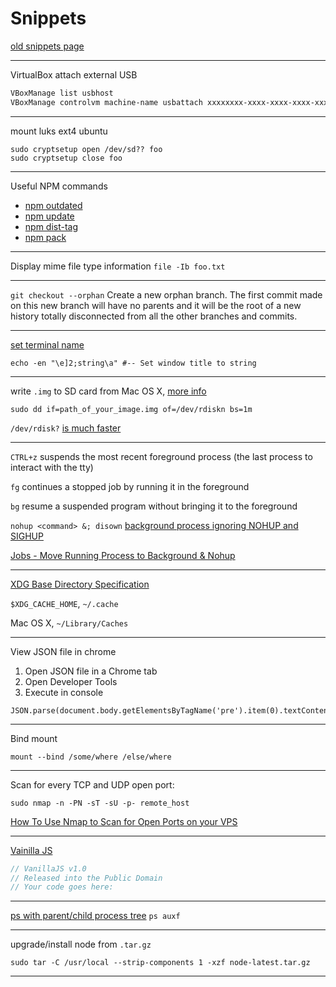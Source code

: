 Snippets
========

[old snippets page](http://antonio.busrod.net/snippets-old.html)

---
VirtualBox attach external USB

```bash
VBoxManage list usbhost
VBoxManage controlvm machine-name usbattach xxxxxxxx-xxxx-xxxx-xxxx-xxxxxxxxxxxx
```

---
mount luks ext4 ubuntu

```
sudo cryptsetup open /dev/sd?? foo
sudo cryptsetup close foo
```

---
Useful NPM commands

- [npm outdated](https://docs.npmjs.com/cli/outdated)
- [npm update](https://docs.npmjs.com/cli/update)
- [npm dist-tag](https://docs.npmjs.com/cli/dist-tag)
- [npm pack](https://docs.npmjs.com/cli/pack)

---
Display mime file type information `file -Ib foo.txt`

---
`git checkout --orphan` Create a new orphan branch. The first commit made on
this new branch will have no parents and it will be the root of a new history
totally disconnected from all the other branches and commits.

---
[set terminal name](http://superuser.com/a/633947) 
```
echo -en "\e]2;string\a" #-- Set window title to string
```

---
write `.img` to SD card from Mac OS X, [more info](http://raspberrypi.stackexchange.com/questions/4144/writing-img-file-to-sd-card-from-a-mac)

`sudo dd if=path_of_your_image.img of=/dev/rdiskn bs=1m`

`/dev/rdisk?` [is much faster](http://superuser.com/questions/631592/why-is-dev-rdisk-about-20-times-faster-than-dev-disk-in-mac-os-x)

---
`CTRL+z` suspends the most recent foreground process (the last process to interact with the tty)

`fg` continues a stopped job by running it in the foreground

`bg` resume a suspended program without bringing it to the foreground

`nohup <command> &; disown` [background process ignoring NOHUP and SIGHUP](http://stackoverflow.com/a/29250064)

[Jobs - Move Running Process to Background & Nohup](http://www.kossboss.com/linux---move-running-to-process-nohup)

---
[XDG Base Directory Specification](http://standards.freedesktop.org/basedir-spec/basedir-spec-latest.html)

`$XDG_CACHE_HOME`, `~/.cache`

Mac OS X, `~/Library/Caches`

---
View JSON file in chrome
1. Open JSON file in a Chrome tab
2. Open Developer Tools
3. Execute in console
```
JSON.parse(document.body.getElementsByTagName('pre').item(0).textContent)
```
---
Bind mount
```
mount --bind /some/where /else/where
```
---

Scan for every TCP and UDP open port:

```
sudo nmap -n -PN -sT -sU -p- remote_host
```

[How To Use Nmap to Scan for Open Ports on your VPS](https://www.digitalocean.com/community/tutorials/how-to-use-nmap-to-scan-for-open-ports-on-your-vps)

---

[Vainilla JS](http://stackoverflow.com/a/20435744)

```javascript
// VanillaJS v1.0
// Released into the Public Domain
// Your code goes here:
```

---

[ps with parent/child process tree](http://www.commandlinefu.com/commands/view/168/ps-with-parentchild-process-tree) `ps auxf`

---

upgrade/install node from `.tar.gz`
```
sudo tar -C /usr/local --strip-components 1 -xzf node-latest.tar.gz
```

---


